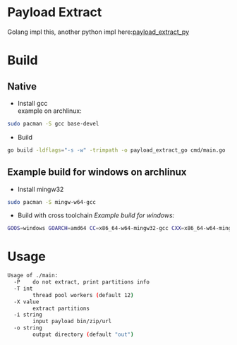 # Payload Extract
Golang impl this, another python impl here:[payload_extract_py](https://github.com/affggh/payload_extract_py)

# Build
## Native
- Install gcc    
example on archlinux:
```sh
sudo pacman -S gcc base-devel
```
- Build
```sh
go build -ldflags="-s -w" -trimpath -o payload_extract_go cmd/main.go
```

## Example build for windows on archlinux
- Install mingw32    
```sh
sudo pacman -S mingw-w64-gcc
```
- Build with cross toolchain
_Example build for windows:_    
```sh
GOOS=windows GOARCH=amd64 CC=x86_64-w64-mingw32-gcc CXX=x86_64-w64-mingw32-g++ CGO_ENABLED=1 go build -ldflags="-s -w" -trimpath -o payload_extract_go.exe cmd/main.go
```

# Usage
```sh
Usage of ./main:
  -P    do not extract, print partitions info
  -T int
        thread pool workers (default 12)
  -X value
        extract partitions
  -i string
        input payload bin/zip/url
  -o string
        output directory (default "out")
```
